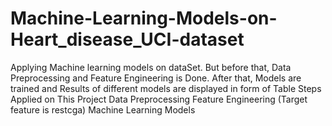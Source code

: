 # Machine-Learning-Models-on-Heart_disease_UCI-dataset
Applying Machine learning models on dataSet. But before that, Data Preprocessing and Feature Engineering is Done. After that, Models are trained and Results of different models are displayed in form of Table  Steps Applied on This Project  Data Preprocessing Feature Engineering (Target feature is restcga) Machine Learning Models 
